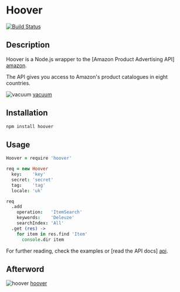 # Hoover

[![Build Status](https://secure.travis-ci.org/hakanensari/hoover.png)](http://travis-ci.org/hakanensari/hoover)

## Description

Hoover is a Node.js wrapper to the [Amazon Product Advertising API] [amazon].

The API gives you access to Amazon's product catalogues in eight countries.

![vacuum] [vacuum]

## Installation

```bash
npm install hoover
```

## Usage

```coffee
Hoover = require 'hoover'

req = new Hoover
  key:    'key'
  secret: 'secret'
  tag:    'tag'
  locale: 'uk'

req
  .add
    operation:   'ItemSearch'
    keywords:    'Deleuze'
    searchIndex: 'All'
  .get (res) ->
    for item in res.find 'Item'
      console.dir item
```

For further reading, check the examples or [read the API docs] [api].

## Afterword

![hoover] [hoover]

[vacuum]: http://f.cl.ly/items/2B3x363M3B3m3X0W2K3i/vacuum.png
[amazon]: https://affiliate-program.amazon.co.uk/gp/advertising/api/detail/main.html
[api]: http://aws.amazon.com/archives/Product%20Advertising%20API
[hoover]: http://f.cl.ly/items/1Q3W372A0H3M0w2H1e0W/hoover.jpeg
